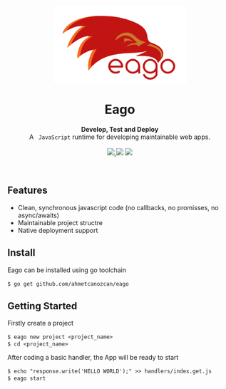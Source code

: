<p align="center">
  <a ">
    <img
      src="./logo.png"
      width="300"
    />
  </a>
</p>

<h1 align="center">Eago</h1>

<div align="center">
 
</div>
<div align="center">
  <strong>Develop, Test and Deploy</strong>
</div>
<div align="center">
  A <code> JavaScript</code> runtime for developing maintainable web apps.
</div>
<br>

<div align="center">

<a href="https://circleci.com/gh/ahmetcanozcan/eago"> 
<img src="https://img.shields.io/circleci/build/gh/ahmetcanozcan/eago" />
</a>

<a>
<img src="https://img.shields.io/github/license/ahmetcanozcan/eago" />
</a>

<a href="https://goreportcard.com/report/github.com/ahmetcanozcan/eago">
<img src="https://goreportcard.com/badge/github.com/ahmetcanozcan/eago">
</a>

</div>
<br>
<br>

## Features

- Clean, synchronous javascript code (no callbacks, no promisses, no async/awaits)
- Maintainable project structre
- Native deployment support

## Install

Eago can be installed using go toolchain

```bash
$ go get github.com/ahmetcanozcan/eago
```

## Getting Started

Firstly create a project

```
$ eago new project <project_name>
$ cd <project_name>
```

After coding a basic handler, the App will be ready to start

```
$ echo "response.write('HELLO WORLD');" >> handlers/index.get.js
$ eago start
```

